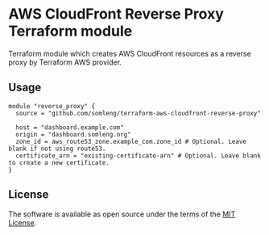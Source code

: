 # AWS CloudFront Reverse Proxy Terraform module

Terraform module which creates AWS CloudFront resources as a reverse proxy by Terraform AWS provider.

## Usage

```hcl
module "reverse_proxy" {
  source = "github.com/somleng/terraform-aws-cloudfront-reverse-proxy"

  host = "dashboard.example.com"
  origin = "dashboard.somleng.org"
  zone_id = aws_route53_zone.example_com.zone_id # Optional. Leave blank if not using route53.
  certificate_arn = "existing-certificate-arn" # Optional. Leave blank to create a new certificate.
}
```

## License

The software is available as open source under the terms of the [MIT License](http://opensource.org/licenses/MIT).
